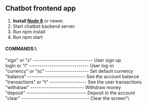 ## Chatbot frontend app

1. **Install [Node 8](https://nodejs.org)** or newer.
2. Start chatbot backend server.
3. Run npm install
4. Run npm start

#### COMMANDS:\
"sign" or "s" ----------------------------- User sign up\
login or "l" ----------------------------- User log-in\
"currency" or "sc" --------------------- Set default currency\
"balance" ---------------------------- See the account balance\
"transactions" or "t" ------------------ See the user transactions\
"withdraw" -------------------------- Withdraw money\
"deposit" ----------------------------- Deposit in the account\
"clear" --------------------------------- Clear the screen"\
